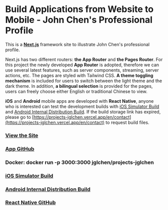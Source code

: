 # Build Applications from Website to Mobile - John Chen's Professional Profile

This is a **[Next.js](https://nextjs.org/)** framework site to illustrate John Chen's professional profile.

Next.js has two different routers: **the App Router** and **the Pages Router**. For this project the newly developed **App Router** is adopted, therefore we can use several latest features, such as server components, streaming, server actions, etc. The pages are styled with Tailwind CSS. **A theme toggling mechanism** is included for users to switch between the light theme and the dark theme. In addition, **a bilingual selection** is provided for the pages, users can freely choose either English or traditional Chinese to view.  

**iOS** and **Android** mobile apps are developed with **React Native**, anyone who is interested can test the development builds with [iOS Simulator Build](https://expo.dev/accounts/jglchen/projects/projects-jglchen/builds/d44a7ea2-5f1b-48fd-a3f2-930b47900593) and [Android Internal Distribution Build](https://expo.dev/accounts/jglchen/projects/projects-jglchen/builds/fc78589f-ab98-4961-9cf0-7cc5629b3505). If the build storage link has expired, please go to [https://projects-jglchen.vercel.app/en/contact](https://projects-jglchen.vercel.app/en/contact) to request build files.


### [View the Site](https://projects-jglchen.vercel.app/)
### [App GitHub](https://github.com/jglchen/projects-jglchen)
### Docker: docker run -p 3000:3000 jglchen/projects-jglchen
### [iOS Simulator Build](https://expo.dev/accounts/jglchen/projects/projects-jglchen/builds/d44a7ea2-5f1b-48fd-a3f2-930b47900593)
### [Android Internal Distribution Build](https://expo.dev/accounts/jglchen/projects/projects-jglchen/builds/fc78589f-ab98-4961-9cf0-7cc5629b3505)
### [React Native GitHub](https://github.com/jglchen/react-native-projects-jglchen)
